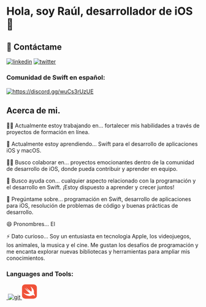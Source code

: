 

# Hola, soy Raúl, desarrollador de iOS 👋


## 🔗 Contáctame
[![linkedin](https://img.shields.io/badge/linkedin-0A66C2?style=for-the-badge&logo=linkedin&logoColor=white)](https://www.linkedin.com/in/raulgallegoalonso/)
[![twitter](https://img.shields.io/badge/twitter-1DA1F2?style=for-the-badge&logo=twitter&logoColor=white)](https://twitter.com/kontrol_deejay)

<h3 align="left">Comunidad de Swift en español:</h3>
<p align="left">
<a href="https://discord.gg/https://discord.gg/wuCs3rUzUE" target="blank"><img align="center" src="https://raw.githubusercontent.com/rahuldkjain/github-profile-readme-generator/master/src/images/icons/Social/discord.svg" alt="https://discord.gg/wuCs3rUzUE" height="30" width="40" /></a>
</p>


## Acerca de mi.
👩‍💻 Actualmente estoy trabajando en... fortalecer mis habilidades a través de proyectos de formación en línea.

🧠 Actualmente estoy aprendiendo... Swift para el desarrollo de aplicaciones iOS y macOS.

👯‍♀️ Busco colaborar en... proyectos emocionantes dentro de la comunidad de desarrollo de iOS, donde pueda contribuir y aprender en equipo.

🤔 Busco ayuda con... cualquier aspecto relacionado con la programación y el desarrollo en Swift. ¡Estoy dispuesto a aprender y crecer juntos!

💬 Pregúntame sobre... programación en Swift, desarrollo de aplicaciones para iOS, resolución de problemas de código y buenas prácticas de desarrollo.

😄 Pronombres... El

⚡️ Dato curioso... Soy un entusiasta en tecnologia Apple, los videojuegos, los animales, la musica y el cine. Me gustan los desafíos de programación y me encanta explorar nuevas bibliotecas y herramientas para ampliar mis conocimientos.

<h3 align="left">Languages and Tools:</h3>
<p align="left"> <a href="https://www.figma.com/" target="_blank" rel="noreferrer"> <img rel="noreferrer"> <img src="https://www.vectorlogo.zone/logos/git-scm/git-scm-icon.svg" alt="git" width="40" height="40"/> </a> <a href="https://developer.apple.com/swift/" target="_blank" rel="noreferrer"> <img src="https://raw.githubusercontent.com/devicons/devicon/master/icons/swift/swift-original.svg" alt="swift" width="40" height="40"/> </a> </p>

